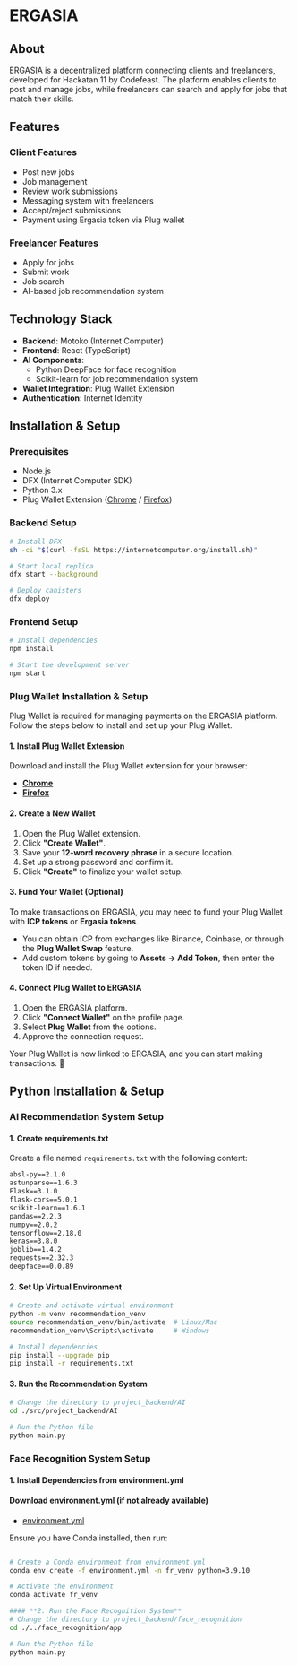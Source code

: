 # ERGASIA

## About
ERGASIA is a decentralized platform connecting clients and freelancers, developed for Hackatan 11 by Codefeast. The platform enables clients to post and manage jobs, while freelancers can search and apply for jobs that match their skills.

## Features

### Client Features
- Post new jobs
- Job management
- Review work submissions
- Messaging system with freelancers
- Accept/reject submissions
- Payment using Ergasia token via Plug wallet

### Freelancer Features
- Apply for jobs
- Submit work
- Job search
- AI-based job recommendation system

## Technology Stack
- **Backend**: Motoko (Internet Computer)
- **Frontend**: React (TypeScript)
- **AI Components**: 
  - Python DeepFace for face recognition
  - Scikit-learn for job recommendation system
- **Wallet Integration**: Plug Wallet Extension
- **Authentication**: Internet Identity

## Installation & Setup

### Prerequisites
- Node.js 
- DFX (Internet Computer SDK)
- Python 3.x
- Plug Wallet Extension ([Chrome](https://chromewebstore.google.com/detail/plug/dfjmiogamkkfklemondpoohhiknbiami) / [Firefox](https://addons.mozilla.org/en-US/firefox/addon/plug-wallet/))  

### Backend Setup
```bash
# Install DFX
sh -ci "$(curl -fsSL https://internetcomputer.org/install.sh)"

# Start local replica
dfx start --background

# Deploy canisters
dfx deploy
```

### Frontend Setup
```bash
# Install dependencies
npm install

# Start the development server
npm start
```

### Plug Wallet Installation & Setup

Plug Wallet is required for managing payments on the ERGASIA platform. Follow the steps below to install and set up your Plug Wallet.

#### **1. Install Plug Wallet Extension**  
Download and install the Plug Wallet extension for your browser:
- **[Chrome](https://chromewebstore.google.com/detail/plug/dfjmiogamkkfklemondpoohhiknbiami)**  
- **[Firefox](https://addons.mozilla.org/en-US/firefox/addon/plug-wallet/)**  

#### **2. Create a New Wallet**  
1. Open the Plug Wallet extension.  
2. Click **"Create Wallet"**.  
3. Save your **12-word recovery phrase** in a secure location.  
4. Set up a strong password and confirm it.  
5. Click **"Create"** to finalize your wallet setup.  

#### **3. Fund Your Wallet (Optional)**  
To make transactions on ERGASIA, you may need to fund your Plug Wallet with **ICP tokens** or **Ergasia tokens**.  
- You can obtain ICP from exchanges like Binance, Coinbase, or through the **Plug Wallet Swap** feature.  
- Add custom tokens by going to **Assets → Add Token**, then enter the token ID if needed.  

#### **4. Connect Plug Wallet to ERGASIA**  
1. Open the ERGASIA platform.  
2. Click **"Connect Wallet"** on the profile page.  
3. Select **Plug Wallet** from the options.  
4. Approve the connection request.  

Your Plug Wallet is now linked to ERGASIA, and you can start making transactions. 🚀

## Python Installation & Setup

### AI Recommendation System Setup

#### **1. Create requirements.txt**
Create a file named `requirements.txt` with the following content:
```txt
absl-py==2.1.0
astunparse==1.6.3
Flask==3.1.0
flask-cors==5.0.1
scikit-learn==1.6.1
pandas==2.2.3
numpy==2.0.2
tensorflow==2.18.0
keras==3.8.0
joblib==1.4.2
requests==2.32.3
deepface==0.0.89
```

#### **2. Set Up Virtual Environment**
```bash
# Create and activate virtual environment
python -m venv recommendation_venv
source recommendation_venv/bin/activate  # Linux/Mac
recommendation_venv\Scripts\activate     # Windows

# Install dependencies
pip install --upgrade pip
pip install -r requirements.txt
```

#### **3. Run the Recommendation System**
```bash
# Change the directory to project_backend/AI
cd ./src/project_backend/AI

# Run the Python file
python main.py
```

### Face Recognition System Setup

#### **1. Install Dependencies from environment.yml**
#### Download environment.yml (if not already available)
- [environment.yml](https://github.com/memeett/icp/blob/master/environment.yml)

Ensure you have Conda installed, then run:
```bash

# Create a Conda environment from environment.yml
conda env create -f environment.yml -n fr_venv python=3.9.10

# Activate the environment
conda activate fr_venv

#### **2. Run the Face Recognition System**
# Change the directory to project_backend/face_recognition
cd ./../face_recognition/app

# Run the Python file
python main.py
```
